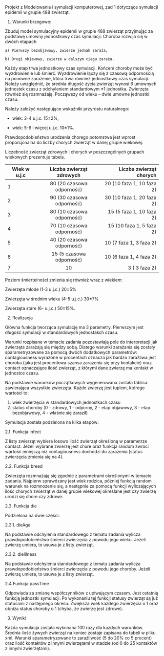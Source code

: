 Projekt z Modelowania i symulacji komputerowej, zad 1 dotyczące symulacji epidemii w grupie 488 zwierząt.

1. Warunki brzegowe:

Zbuduj model symulacyjny epidemii w grupie 488 zwierząt przyjmując za podstawę umowny jednostkowy czas symulacji. Choroba rozwija się w dwóch etapach:

    a) Pierwszy bezobjawowy, zwierze jednak zaraża,

    b) Drugi objawowy, zwierze w dalszym ciągu zaraża.

Każdy etap trwa jednostkowy czas symulacji. Końcem choroby może być wyzdrowienie lub śmierć. Wyzdrowienie łączy się z czasową odpornością na ponowne zarażenie, która trwa również jednostkowy czas symulacji. Należy uwzględnić, że średnia długość życia zwierząt wynosi 6 umownych jednostek czasu z odchyleniem standardowym ±1 jednostka. Zwierzęta również się rozmnażają. Począwszy od wieku – dwie umowne jednostki czasu.

Należy założyć następujące wskaźniki przyrostu naturalnego:

- wiek: 2-4 u.j.c. 15±2%,

- wiek: 5-6 i więcej u.j.c. 10±1%.

Prawdopodobieństwo urodzenia chorego potomstwa jest wprost proporcjonalna do liczby chorych zwierząt w danej grupie wiekowej.

Liczebność zwierząt  zdrowych i chorych w poszczególnych grupach wiekowych prezentuje tabela.

| Wiek w u.j.c        | Liczba zwierząt zdrowych         | Liczba zwierząt chorych  |
| ------------- |:-------------:| -----:|
| 1      | 80 (20 czasowa odporność) | 20 (10 faza 1, 10 faza 2) |
| 2      | 90 (30 czasowa odporność)  |   30 (10 faza 1, 20 faza 2) |
| 3 | 80 (10 czasowa odporność)      |    15 (5 faza 1, 10 faza 2) |
| 4 | 70 (10 czasowa odporność)      |    15 (10 faza 1, 5 faza 2) |
| 5 | 40 (20 czasowa odporność)      |    10 (7 faza 1, 3 faza 2) |
| 6 | 15 (5 czasowa odporność)      |    10 (6 faza 1, 4 faza 2) |
| 7 | 10      |    3 ( 3 faza 2) |
 
Poziom śmiertelności zmienia się również wraz z wiekiem:

Zwierzęta młode (1-3 u.j.c.) 20±5%

Zwierzęta w średnim wieku (4-5 u.j.c.) 30±7%

Zwierzęta stare (6- u.j.c.) 50±15%.

2. Realizacja

Główna funkcja tworząca symulację ma 3 parametry. Pierwszym jest długość symulacji w standardowych jednostakch czasu. 

Warunki rozpisane w temacie zadania pozostawiają pole do interpretacji jak zwierzęta zarażają się między sobą. Dlatego warunki zarażania się zostały sparametryzowane za pomocą dwóch dodatkowych parametrów: contagiousness wyrażone w procentach oznacza jak bardzo zaraźliwa jest choroba (jaka jest procentowa szansa zarażenia się przy kontakcie) oraz contact oznaczające ilość zwierząt, z którymi dane zwierzę ma kontakt w jednostce czasu.

Na podstawie warunków początkowych wygenerowana została tablica zawierająca wszystkie zwierzęta. Każde zwierzę jest tuplem, którego wartości to:

1. wiek zwierzęcia w standardowych jednostkach czasu
2. status choroby (0 - zdrowy, 1 - odporny, 2 - etap objawowy, 3 - etap bezobjawowy, 4 - właśnie się zaraził)

Symulacja została podzielona na kilka etapów:

2.1. Funkcja infect

Z listy zwierząt wybiera losowo ilość zwierząt określoną w parametrze contact. Jeżeli wybrane zwierzę jest chore oraz funkcja random zwróci wartość mniejszą niż contagiousness dochodzi do zarażenia (status zwierzęcia zmienia się na 4).

2.2. Funkcja breed

Zwierzęta rozmnażają się zgodnie z parametrami określonymi w temacie zadania. Najpierw sprawdzany jest wiek rodzica, później funkcją random warunek na rozmnożenie się, a następnie za pomocą funkcji wyliczających ilośc chorych zwierząt w danej grupie wiekowej określane jest czy zwierzę urodzi się chore czy zdrowe.

2.3. Funkcja die

Podzielona na dwie części:

2.3.1. dieAge

Na podstawie odchylenia standardowego z tematu zadania wylicza prawdopodobieństwo śmierci zwierzęcia z powodu jego wieku. Jeżeli zwierzę umiera, to usuwa je z listy zwierząt.

2.3.2. dieIllness

Na podstawie odchylenia standardowego z tematu zadania wylicza prawdopodobieństwo śmierci zwierzęcia z powodu jego choroby. Jeżeli zwierzę umiera, to usuwa je z listy zwierząt.

2.4 Funkcja passTime

Odpowiada za zmianę współczynników z upłwającym czasem. Jest ostatnią funkcją jednostki symulacji. Po wykonaniu tej funkcji statusy zwierząt są już statusami z następnego okresu. Zwiększa wiek każdego zwierzęcia o 1 oraz obniża status choroby o 1 (chyba, że zwierzę jest zdrowe).

3. Wyniki

Każda symulacja została wykonana 100 razy dla każdych warunków. Średnia ilość żywych zwierząt na koniec zostaje zapisana do tabeli w pliku xml. Warunki sparametryzowane to zaraźliwość (5 do 20% co 5 procent) oraz ilość kontaktów z innymi zwierzętami w stadzie (od 0 do 25 kontaktów z innymi zwierzętami).
